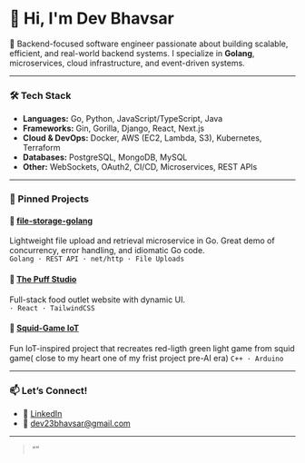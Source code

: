 # 👋 Hi, I'm Dev Bhavsar

🚀 Backend-focused software engineer passionate about building scalable, efficient, and real-world backend systems. I specialize in **Golang**, microservices, cloud infrastructure, and event-driven systems.  


---

### 🛠 Tech Stack
- **Languages:** Go, Python, JavaScript/TypeScript, Java  
- **Frameworks:** Gin, Gorilla, Django, React, Next.js  
- **Cloud & DevOps:** Docker, AWS (EC2, Lambda, S3), Kubernetes, Terraform  
- **Databases:** PostgreSQL, MongoDB, MySQL  
- **Other:** WebSockets, OAuth2, CI/CD, Microservices, REST APIs

---

### 📌 Pinned Projects

#### 📁 [file-storage-golang](https://github.com/DevKBhavsar/file-storage-golang)  
Lightweight file upload and retrieval microservice in Go. Great demo of concurrency, error handling, and idiomatic Go code.  
`Golang · REST API · net/http · File Uploads`

#### 🌮 [The Puff Studio](https://github.com/DevKBhavsar/ThePuffStudio)  
Full-stack food outlet website with dynamic UI.  
`· React · TailwindCSS `

#### 🦑 [Squid-Game IoT](https://github.com/DevKBhavsar/squid-game)
Fun IoT-inspired project that recreates red-ligth green light game from squid game( close to my heart one of my frist project pre-AI era)
`C++ · Arduino`

---

### 📫 Let’s Connect!
- 💼 [LinkedIn](https://linkedin.com/in/dev-k-bhavsar)
- 📧 dev23bhavsar@gmail.com


---

> “”

